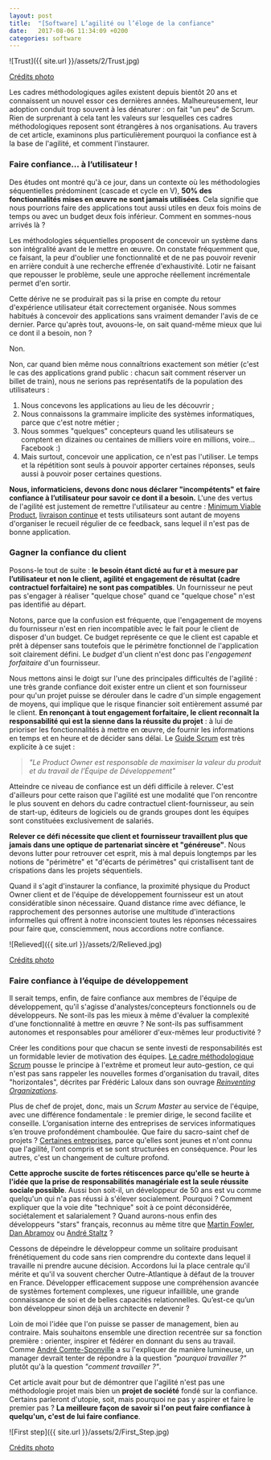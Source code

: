 ```yaml
---
layout: post
title:  "[Software] L’agilité ou l’éloge de la confiance"
date:   2017-08-06 11:34:09 +0200
categories: software
---
```


![Trust]({{ site.url }}/assets/2/Trust.jpg)

[Crédits photo](https://pxhere.com/fr/photo/1402678)

Les cadres méthodologiques agiles existent depuis bientôt 20 ans et connaissent un nouvel essor ces dernières années. Malheureusement, leur adoption conduit trop souvent à les dénaturer : on fait "un peu" de Scrum. Rien de surprenant à cela tant les valeurs sur lesquelles ces cadres méthodologiques reposent sont étrangères à nos organisations. Au travers de cet article, examinons plus particulièrement pourquoi la confiance est à la base de l'agilité, et comment l'instaurer.


### Faire confiance… à l’utilisateur !

Des études ont montré qu'à ce jour, dans un contexte où les méthodologies séquentielles prédominent (cascade et cycle en V), __50% des fonctionnalités mises en œuvre ne sont jamais utilisées__. Cela signifie que nous pourrions faire des applications tout aussi utiles en deux fois moins de temps ou avec un budget deux fois inférieur. Comment en sommes-nous arrivés là ?

Les méthodologies séquentielles proposent de concevoir un système dans son intégralité avant de le mettre en œuvre. On constate fréquemment que, ce faisant, la peur d'oublier une fonctionnalité et de ne pas pouvoir revenir en arrière conduit à une recherche effrenée d'exhaustivité. Lotir ne faisant que repousser le problème, seule une approche réellement incrémentale permet d'en sortir.

Cette dérive ne se produirait pas si la prise en compte du retour d'expérience utilisateur était correctement organisée. Nous sommes habitués à concevoir des applications sans vraiment demander l'avis de ce dernier. Parce qu'après tout, avouons-le, on sait quand-même mieux que lui ce dont il a besoin, non ?

Non.

Non, car quand bien même nous connaîtrions exactement son métier (c'est le cas des applications grand public : chacun sait comment réserver un billet de train), nous ne serions pas représentatifs de la population des utilisateurs :
1. Nous concevons les applications au lieu de les découvrir ;
2. Nous connaissons la grammaire implicite des systèmes informatiques, parce que c'est notre métier ;
3. Nous sommes "quelques" concepteurs quand les utilisateurs se comptent en dizaines ou centaines de milliers voire en millions, voire... Facebook :)
4. Mais surtout, concevoir une application, ce n'est pas l'utiliser. Le temps et la répétition sont seuls à pouvoir apporter certaines réponses, seuls aussi à pouvoir poser certaines questions.

__Nous, informaticiens, devons donc nous déclarer "incompétents" et faire confiance à l’utilisateur pour savoir ce dont il a besoin.__ L'une des vertus de l'agilité est justement de remettre l'utilisateur au centre : [Minimum Viable Product](https://en.wikipedia.org/wiki/Minimum_viable_product), [livraison continue](https://en.wikipedia.org/wiki/Continuous_delivery) et tests utilisateurs sont autant de moyens d'organiser le recueil régulier de ce feedback, sans lequel il n'est pas de bonne application.


### Gagner la confiance du client
Posons-le tout de suite : __le besoin étant dicté au fur et à mesure par l’utilisateur et non le client, agilité et engagement de résultat (cadre contractuel forfaitaire) ne sont pas compatibles__. Un fournisseur ne peut pas s'engager à réaliser "quelque chose" quand ce "quelque chose" n'est pas identifié au départ.

Notons, parce que la confusion est fréquente, que l'engagement de moyens du fournisseur n'est en rien incompatible avec le fait pour le client de disposer d'un budget. Ce budget représente ce que le client est capable et prêt à dépenser sans toutefois que le périmètre fonctionnel de l'application soit clairement défini. Le _budget_ d'un client n'est donc pas l'_engagement forfaitaire_ d'un fournisseur.

Nous mettons ainsi le doigt sur l'une des principales difficultés de l'agilité : une très grande confiance doit exister entre un client et son fournisseur pour qu'un projet puisse se dérouler dans le cadre d'un simple engagement de moyens, qui implique que le risque financier soit entièrement assumé par le client. __En renonçant à tout engagement forfaitaire, le client reconnaît la responsabilité qui est la sienne dans la réussite du projet__ : à lui de prioriser les fonctionnalités à mettre en œuvre, de fournir les informations en temps et en heure et de décider sans délai. Le [Guide Scrum](https://www.scrumguides.org/docs/scrumguide/v1/Scrum-Guide-FR.pdf) est très explicite à ce sujet :

> _"Le Product Owner est responsable de maximiser la valeur du produit et du travail de l’Équipe de Développement"_

Atteindre ce niveau de confiance est un défi difficile à relever. C'est d'ailleurs pour cette raison que l'agilité est une modalité que l'on rencontre le plus souvent en dehors du cadre contractuel client-fournisseur, au sein de start-up, éditeurs de logiciels ou de grands groupes dont les équipes sont constituées exclusivement de salariés.

__Relever ce défi nécessite que client et fournisseur travaillent plus que jamais dans une optique de partenariat sincère et "généreuse"__. Nous devons lutter pour retrouver cet esprit, mis à mal depuis longtemps par les notions de "périmètre" et "d'écarts de périmètres" qui cristallisent tant de crispations dans les projets séquentiels.

Quand il s'agit d'instaurer la confiance, la proximité physique du Product Owner client et de l'équipe de développement fournisseur est un atout considératible sinon nécessaire. Quand distance rime avec défiance, le rapprochement des personnes autorise une multitude d'interactions informelles qui offrent à notre inconscient toutes les réponses nécessaires pour faire que, consciemment, nous accordions notre confiance.

![Relieved]({{ site.url }}/assets/2/Relieved.jpg)

[Crédits photo](https://pxhere.com/fr/photo/1341198)


### Faire confiance à l’équipe de développement
Il serait temps, enfin, de faire confiance aux membres de l'équipe de développement, qu'il s'agisse d'analystes/concepteurs fonctionnels ou de développeurs. Ne sont-ils pas les mieux à même d'évaluer la complexité d'une fonctionnalité à mettre en œuvre ? Ne sont-ils pas suffisamment autonomes et responsables pour améliorer d'eux-mêmes leur productivité ?

Créer les conditions pour que chacun se sente investi de responsabilités est un formidable levier de motivation des équipes. [Le cadre méthodologique Scrum](https://www.scrumguides.org/docs/scrumguide/v1/Scrum-Guide-FR.pdf) pousse le principe à l'extrême et promeut leur auto-gestion, ce qui n'est pas sans rappeler les nouvelles formes d'organisation du travail, dites "horizontales", décrites par Frédéric Laloux dans son ouvrage [_Reinventing Organizations_](https://www.amazon.fr/dp/2354561059).

Plus de chef de projet, donc, mais un _Scrum Master_ au service de l'équipe, avec une différence fondamentale : le premier dirige, le second facilite et conseille. L’organisation interne des entreprises de services informatiques s’en trouve profondément chamboulée. Que faire du sacro-saint chef de projets ? [Certaines entreprises](http://www.theodo.fr/), parce qu'elles sont jeunes et n'ont connu que l'agilité, l'ont compris et se sont structurées en conséquence. Pour les autres, c'est un changement de culture profond.

__Cette approche suscite de fortes rétiscences parce qu'elle se heurte à l'idée que la prise de responsabilités managériale est la seule réussite sociale possible__. Aussi bon soit-il, un développeur de 50 ans est vu comme quelqu'un qui n'a pas réussi à s'élever socialement. Pourquoi ? Comment expliquer que la voie dite "technique" soit à ce point déconsidérée, sociétalement et salarialement ? Quand aurons-nous enfin des développeurs "stars" français, reconnus au même titre que [Martin Fowler](https://twitter.com/martinfowler), [Dan Abramov](https://twitter.com/dan_abramov) ou [André Staltz](https://twitter.com/andrestaltz) ?

Cessons de dépeindre le développeur comme un solitaire produisant frénétiquement du code sans rien comprendre du contexte dans lequel il travaille ni prendre aucune décision. Accordons lui la place centrale qu'il mérite et qu'il va souvent chercher Outre-Atlantique à défaut de la trouver en France. Développer efficacement suppose une compréhension avancée de systèmes fortement complexes, une rigueur infaillible,  une grande connaissance de soi et de belles capacités relationnelles. Qu’est-ce qu’un bon développeur sinon déjà un architecte en devenir ?

Loin de moi l'idée que l'on puisse se passer de management, bien au contraire. Mais souhaitons ensemble une direction recentrée sur sa fonction première : orienter, inspirer et fédérer en donnant du sens au travail. Comme [André Comte-Sponville](https://www.youtube.com/watch?v=TBuRaS1L6aI) a su l'expliquer de manière lumineuse, un manager devrait tenter de répondre à la question _"pourquoi travailler ?"_ plutôt qu'à la question _"comment travailler ?"_.


Cet article avait pour but de démontrer que l'agilité n'est pas une méthodologie projet mais bien un __projet de société__ fondé sur la confiance. Certains parleront d'utopie, soit, mais pourquoi ne pas y aspirer et faire le premier pas ? __La meilleure façon de savoir si l'on peut faire confiance à quelqu'un, c'est de lui faire confiance__.

![First step]({{ site.url }}/assets/2/First_Step.jpg)

[Crédits photo](https://pxhere.com/fr/photo/749593)